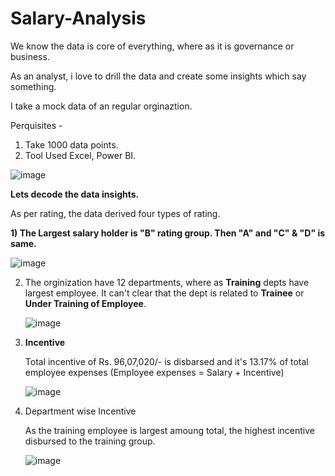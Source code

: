 # Salary-Analysis

We know the data is core of everything, where as it is governance or business.

As an analyst, i love to drill the data and create some insights which say something.

I take a mock data of an regular orginaztion. 

Perquisites -
1) Take 1000 data points.
2) Tool Used Excel, Power BI.

![image](https://github.com/user-attachments/assets/e42d4107-320d-478b-b840-cfba19e5d18b)

**Lets decode the data insights.**

As per rating, the data derived four types of rating.

**1) The Largest salary holder is "B" rating group. Then "A" and "C" & "D" is same.**

![image](https://github.com/user-attachments/assets/e5c1cad1-4ad5-4fc4-b980-5d51ce759120)

2) The orginization have 12 departments, where as **Training** depts have largest employee. It can't clear that the dept is related to **Trainee** or **Under Training of Employee**.

   ![image](https://github.com/user-attachments/assets/b9589037-09d3-4319-b472-f3397b9469be)


3) **Incentive**

   Total incentive of Rs. 96,07,020/- is disbarsed and it's 13.17% of total employee expenses (Employee expenses = Salary + Incentive)

   ![image](https://github.com/user-attachments/assets/22dfab77-f370-4896-baa2-ca8b74b8e985)

4) Department wise Incentive

   As the training employee is largest amoung total, the highest incentive disbursed to the training group.

   ![image](https://github.com/user-attachments/assets/8feda1af-fd7a-475f-812c-9ed367ec2df7)

   




